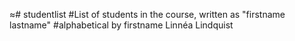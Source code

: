 ≈# studentlist
#List of students in the course, written as "firstname lastname"
#alphabetical by firstname
Linnéa Lindquist
